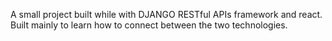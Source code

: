 A small project built while with DJANGO RESTful APIs framework and react. Built mainly to learn how to connect between the two technologies.
